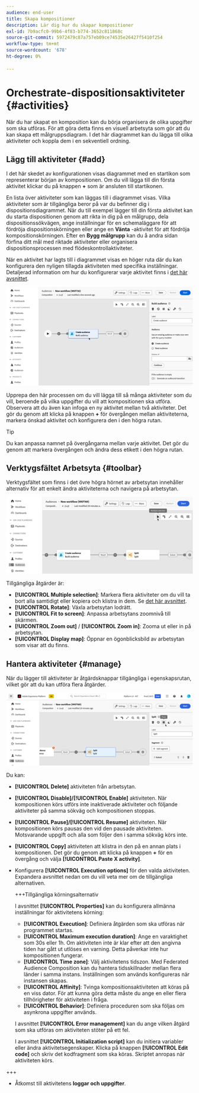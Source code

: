 ```yaml
---
audience: end-user
title: Skapa kompositioner
description: Lär dig hur du skapar kompositioner
exl-id: 7b9acfc0-99b6-4f83-b774-3652c811868c
source-git-commit: 5972479c87a757eb09ce74535e26427f5410f254
workflow-type: tm+mt
source-wordcount: '678'
ht-degree: 0%

---
```


# Orchestrate-dispositionsaktiviteter {#activities}

När du har skapat en komposition kan du börja organisera de olika uppgifter som ska utföras. För att göra detta finns en visuell arbetsyta som gör att du kan skapa ett målgruppsdiagram. I det här diagrammet kan du lägga till olika aktiviteter och koppla dem i en sekventiell ordning.

## Lägg till aktiviteter {#add}

I det här skedet av konfigurationen visas diagrammet med en startikon som representerar början av kompositionen. Om du vill lägga till din första aktivitet klickar du på knappen **+** som är ansluten till startikonen.

En lista över aktiviteter som kan läggas till i diagrammet visas. Vilka aktiviteter som är tillgängliga beror på var du befinner dig i dispositionsdiagrammet. När du till exempel lägger till din första aktivitet kan du starta dispositionen genom att rikta in dig på en målgrupp, dela dispositionssökvägen, ange inställningar för en schemaläggare för att fördröja dispositionskörningen eller ange en **Vänta** -aktivitet för att fördröja kompositionskörningen. Efter en **Bygg målgrupp** kan du å andra sidan förfina ditt mål med riktade aktiviteter eller organisera dispositionsprocessen med flödeskontrollaktiviteter.

När en aktivitet har lagts till i diagrammet visas en höger ruta där du kan konfigurera den nyligen tillagda aktiviteten med specifika inställningar. Detaljerad information om hur du konfigurerar varje aktivitet finns i [det här avsnittet](activities/about-activities.md).

![](assets/composition-create-add.png)

Upprepa den här processen om du vill lägga till så många aktiviteter som du vill, beroende på vilka uppgifter du vill att kompositionen ska utföra. Observera att du även kan infoga en ny aktivitet mellan två aktiviteter. Det gör du genom att klicka på knappen **+** för övergången mellan aktiviteterna, markera önskad aktivitet och konfigurera den i den högra rutan.

>[!TIP]
>
>Du kan anpassa namnet på övergångarna mellan varje aktivitet. Det gör du genom att markera övergången och ändra dess etikett i den högra rutan.

## Verktygsfältet Arbetsyta {#toolbar}

Verktygsfältet som finns i det övre högra hörnet av arbetsytan innehåller alternativ för att enkelt ändra aktiviteterna och navigera på arbetsytan.

![](assets/canvas-toolbar.png)

Tillgängliga åtgärder är:

* **[!UICONTROL Multiple selection]**: Markera flera aktiviteter om du vill ta bort alla samtidigt eller kopiera och klistra in dem. Se [det här avsnittet](#copy).
* **[!UICONTROL Rotate]**: Växla arbetsytan lodrätt.
* **[!UICONTROL Fit to screen]**: Anpassa arbetsytans zoomnivå till skärmen.
* **[!UICONTROL Zoom out]** / **[!UICONTROL Zoom in]**: Zooma ut eller in på arbetsytan.
* **[!UICONTROL Display map]**: Öppnar en ögonblicksbild av arbetsytan som visar att du finns.

## Hantera aktiviteter {#manage}

När du lägger till aktiviteter är åtgärdsknappar tillgängliga i egenskapsrutan, vilket gör att du kan utföra flera åtgärder.

![](assets/activity-actions.png)

Du kan:

* **[!UICONTROL Delete]** aktiviteten från arbetsytan.
* **[!UICONTROL Disable]/[!UICONTROL Enable]** aktiviteten. När kompositionen körs utförs inte inaktiverade aktiviteter och följande aktiviteter på samma sökväg och kompositionen stoppas.
* **[!UICONTROL Pause]/[!UICONTROL Resume]** aktiviteten. När kompositionen körs pausas den vid den pausade aktiviteten. Motsvarande uppgift och alla som följer den i samma sökväg körs inte.
* **[!UICONTROL Copy]** aktiviteten att klistra in den på en annan plats i kompositionen. Det gör du genom att klicka på knappen **+** för en övergång och välja **[!UICONTROL Paste X activity]**. <!-- cannot copy multiple activities ? cannot paste in another composition?-->
* Konfigurera **[!UICONTROL Execution options]** för den valda aktiviteten. Expandera avsnittet nedan om du vill veta mer om de tillgängliga alternativen.

  +++Tillgängliga körningsalternativ

  I avsnittet **[!UICONTROL Properties]** kan du konfigurera allmänna inställningar för aktivitetens körning:

   * **[!UICONTROL Execution]**: Definiera åtgärden som ska utföras när programmet startas.
   * **[!UICONTROL Maximum execution duration]**: Ange en varaktighet som 30s eller 1h. Om aktiviteten inte är klar efter att den angivna tiden har gått ut utlöses en varning. Detta påverkar inte hur kompositionen fungerar.
   * **[!UICONTROL Time zone]**: Välj aktivitetens tidszon. Med Federated Audience Composition kan du hantera tidsskillnader mellan flera länder i samma instans. Inställningen som används konfigureras när instansen skapas.
   * **[!UICONTROL Affinity]**: Tvinga kompositionsaktiviteten att köras på en viss dator. För att kunna göra detta måste du ange en eller flera tillhörigheter för aktiviteten i fråga.
   * **[!UICONTROL Behavior]**: Definiera proceduren som ska följas om asynkrona uppgifter används.

  I avsnittet **[!UICONTROL Error management]** kan du ange vilken åtgärd som ska utföras om aktiviteten stöter på ett fel.

  I avsnittet **[!UICONTROL Initialization script]** kan du initiera variabler eller ändra aktivitetsegenskaper. Klicka på knappen **[!UICONTROL Edit code]** och skriv det kodfragment som ska köras. Skriptet anropas när aktiviteten körs.

+++

* Åtkomst till aktivitetens **loggar och uppgifter**.
